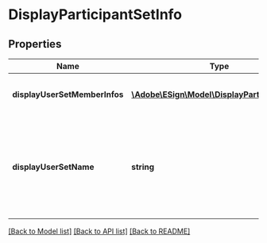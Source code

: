 # DisplayParticipantSetInfo

## Properties
Name | Type | Description | Notes
------------ | ------------- | ------------- | -------------
**displayUserSetMemberInfos** | [**\Adobe\ESign\Model\DisplayParticipantInfo[]**](DisplayParticipantInfo.md) | Displays the info about user set | [optional] 
**displayUserSetName** | **string** | The name of the display user set. Returned only, if the API caller is the sender of agreement. | [optional] 

[[Back to Model list]](../README.md#documentation-for-models) [[Back to API list]](../README.md#documentation-for-api-endpoints) [[Back to README]](../README.md)


